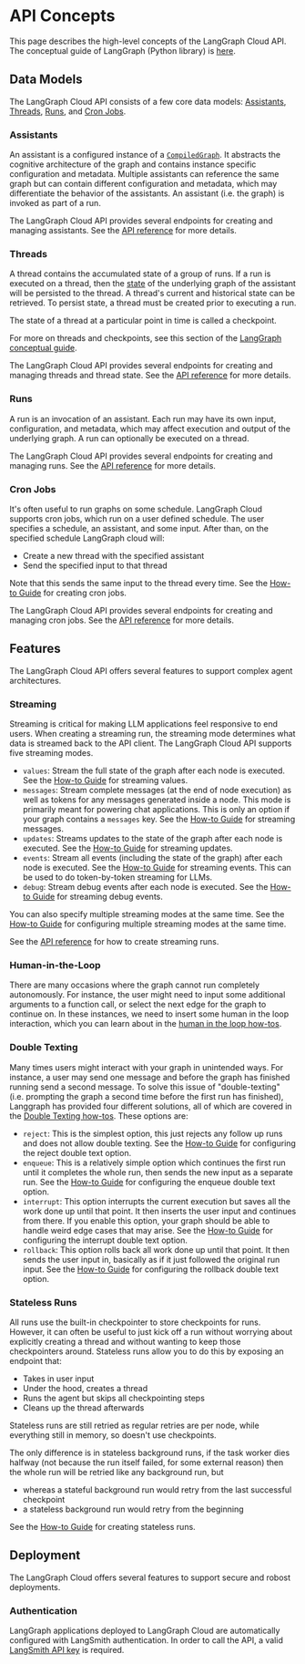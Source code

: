 # API Concepts
This page describes the high-level concepts of the LangGraph Cloud API. The conceptual guide of LangGraph (Python library) is [here](../../concepts/index.md).

## Data Models
The LangGraph Cloud API consists of a few core data models: [Assistants](#assistants), [Threads](#threads), [Runs](#runs), and [Cron Jobs](#cron-jobs).

### Assistants
An assistant is a configured instance of a [`CompiledGraph`](../../../reference/graphs/#compiledgraph). It abstracts the cognitive architecture of the graph and contains instance specific configuration and metadata. Multiple assistants can reference the same graph but can contain different configuration and metadata, which may differentiate the behavior of the assistants. An assistant (i.e. the graph) is invoked as part of a run.

The LangGraph Cloud API provides several endpoints for creating and managing assistants. See the <a href="../reference/api/api_ref.html#tag/assistantscreate" target="_blank">API reference</a> for more details.

### Threads
A thread contains the accumulated state of a group of runs. If a run is executed on a thread, then the [state](../../../concepts/#persistence) of the underlying graph of the assistant will be persisted to the thread. A thread's current and historical state can be retrieved. To persist state, a thread must be created prior to executing a run.

The state of a thread at a particular point in time is called a checkpoint.

For more on threads and checkpoints, see this section of the [LangGraph conceptual guide](https://langchain-ai.github.io/langgraph/concepts/low_level/#checkpointer).

The LangGraph Cloud API provides several endpoints for creating and managing threads and thread state. See the <a href="../reference/api/api_ref.html#tag/threadscreate" target="_blank">API reference</a> for more details.

### Runs
A run is an invocation of an assistant. Each run may have its own input, configuration, and metadata, which may affect execution and output of the underlying graph. A run can optionally be executed on a thread.

The LangGraph Cloud API provides several endpoints for creating and managing runs. See the <a href="../reference/api/api_ref.html#tag/runscreate" target="_blank">API reference</a> for more details.

### Cron Jobs

It's often useful to run graphs on some schedule. LangGraph Cloud supports cron jobs, which run on a user defined schedule. The user specifies a schedule, an assistant, and some input. After than, on the specified schedule LangGraph cloud will:

- Create a new thread with the specified assistant
- Send the specified input to that thread

Note that this sends the same input to the thread every time. See the [How-to Guide](../how-tos/cloud_examples/cron_jobs/) for creating cron jobs.

The LangGraph Cloud API provides several endpoints for creating and managing cron jobs. See the <a href="../reference/api/api_ref.html#tag/runscreate/POST/threads/{thread_id}/runs/crons" target="_blank">API reference</a> for more details.

## Features
The LangGraph Cloud API offers several features to support complex agent architectures.

### Streaming
Streaming is critical for making LLM applications feel responsive to end users. When creating a streaming run, the streaming mode determines what data is streamed back to the API client. The LangGraph Cloud API supports five streaming modes. 

- `values`: Stream the full state of the graph after each node is executed. See the [How-to Guide](../how-tos/cloud_examples/stream_values/) for streaming values.
- `messages`: Stream complete messages (at the end of node execution) as well as tokens for any messages generated inside a node. This mode is primarily meant for powering chat applications. This is only an option if your graph contains a `messages` key. See the [How-to Guide](../how-tos/cloud_examples/stream_messages/) for streaming messages.
- `updates`: Streams updates to the state of the graph after each node is executed. See the [How-to Guide](../how-tos/cloud_examples/stream_updates/) for streaming updates.
- `events`: Stream all events (including the state of the graph) after each node is executed. See the [How-to Guide](../how-tos/cloud_examples/stream_events/) for streaming events. This can be used to do token-by-token streaming for LLMs.
- `debug`: Stream debug events after each node is executed. See the [How-to Guide](../how-tos/cloud_examples/stream_debug/) for streaming debug events.

You can also specify multiple streaming modes at the same time. See the [How-to Guide](../how-tos/cloud_examples/stream_multiple/) for configuring multiple streaming modes at the same time.

See the <a href="../reference/api/api_ref.html#tag/runscreate/POST/threads/{thread_id}/runs/stream" target="_blank">API reference</a> for how to create streaming runs.

### Human-in-the-Loop
There are many occasions where the graph cannot run completely autonomously. For instance, the user might need to input some additional arguments to a function call, or select the next edge for the graph to continue on. In these instances, we need to insert some human in the loop interaction, which you can learn about in the [human in the loop how-tos](../how-tos/cloud_examples/human_in_the_loop_breakpoint).

### Double Texting
Many times users might interact with your graph in unintended ways. For instance, a user may send one message and before the graph has finished running send a second message. To solve this issue of "double-texting" (i.e. prompting the graph a second time before the first run has finished), Langgraph has provided four different solutions, all of which are covered in the [Double Texting how-tos](../how-tos/cloud_examples/interrupt_concurrent/). These options are:

- `reject`: This is the simplest option, this just rejects any follow up runs and does not allow double texting. See the [How-to Guide](../how-tos/cloud_examples/reject_concurrent/) for configuring the reject double text option.
- `enqueue`: This is a relatively simple option which continues the first run until it completes the whole run, then sends the new input as a separate run. See the [How-to Guide](../how-tos/cloud_examples/enqueue_concurrent/) for configuring the enqueue double text option.
- `interrupt`: This option interrupts the current execution but saves all the work done up until that point. It then inserts the user input and continues from there. If you enable this option, your graph should be able to handle weird edge cases that may arise. See the [How-to Guide](../how-tos/cloud_examples/interrupt_concurrent/) for configuring the interrupt double text option.
- `rollback`: This option rolls back all work done up until that point. It then sends the user input in, basically as if it just followed the original run input. See the [How-to Guide](../how-tos/cloud_examples/rollback_concurrent/) for configuring the rollback double text option.

### Stateless Runs

All runs use the built-in checkpointer to store checkpoints for runs. However, it can often be useful to just kick off a run without worrying about explicitly creating a thread and without wanting to keep those checkpointers around. Stateless runs allow you to do this by exposing an endpoint that:

- Takes in user input
- Under the hood, creates a thread
- Runs the agent but skips all checkpointing steps
- Cleans up the thread afterwards

Stateless runs are still retried as regular retries are per node, while everything still in memory, so doesn't use checkpoints.

The only difference is in stateless background runs, if the task worker dies halfway (not because the run itself failed, for some external reason) then the whole run will be retried like any background run, but
- whereas a stateful background run would retry from the last successful checkpoint
- a stateless background run would retry from the beginning

See the [How-to Guide](../how-tos/cloud_examples/stateless_runs/) for creating stateless runs.

## Deployment

The LangGraph Cloud offers several features to support secure and robost deployments.

### Authentication

LangGraph applications deployed to LangGraph Cloud are automatically configured with LangSmith authentication. In order to call the API, a valid <a href="https://docs.smith.langchain.com/how_to_guides/setup/create_account_api_key#api-keys" target="_blank">LangSmith API key</a> is required.
